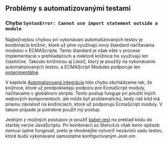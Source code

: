 ## Problémy s automatizovanými testami

### Chyba `SyntaxError: Cannot use import statement outside a module`

Najbežnejšou chybou pri vykonávaní automatizovaných testov je kombinácia knižníc, ktoré už plne
využívajú nový štandard načítavania modulov v ECMAScripte. Tento štandard je však ešte v
procese implementácie v prehliadačoch a niektoré knižnice ho využívajú len čiastočne. Takouto knižnicou aj
[Jest], ktorý je použitý na vykonávanie automatizovaných testov, a ECMAScript Modules podporuje len [experimentálne](https://jestjs.io/docs/ecmascript-modules).

V kapitole [Automatizovaná integrácia](../01.Web-Components/003-ci.md) túto chybu obchádzame tak, že knižnice, ktoré už predpokladajú podporu pre EcmaScript moduly, načítavame v globálnom skripte. Tento postup funguje pri použití iných webových komponentoch, ale môže byť problematický, kedy náš kód má priamu závislosť na knižniciach, ktoré už podporujú EcmaScript moduly. V takom prípade je potrebné použiť iný postup.

Jedným z možných postupov je použiť [babel-jest](https://github.com/jestjs/jest/tree/main/packages/babel-jest#setup) na preklad kódu do staršej verzie JavaScriptu. Pri kombinácii so StencilJs však tento spôsob nemusí úplne fungovať, preto je vhodnejšie vytvoriť nezávislú sadu testov, ktoré budú vykonávane samostatne konfigurovaným Jest-om.
